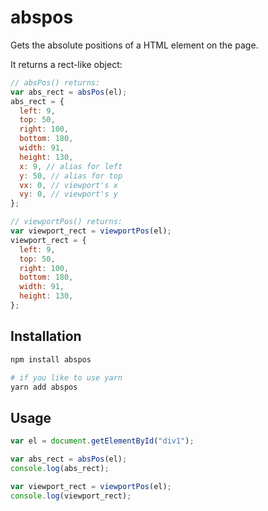 # abspos

Gets the absolute positions of a HTML element on the page.

It returns a rect-like object:

```js
// absPos() returns:
var abs_rect = absPos(el);
abs_rect = {
  left: 9,
  top: 50,
  right: 100,
  bottom: 180,
  width: 91,
  height: 130,
  x: 9, // alias for left
  y: 50, // alias for top
  vx: 0, // viewport's x
  vy: 0, // viewport's y
};

// viewportPos() returns:
var viewport_rect = viewportPos(el);
viewport_rect = {
  left: 9,
  top: 50,
  right: 100,
  bottom: 180,
  width: 91,
  height: 130,
};
```

## Installation

```bash
npm install abspos

# if you like to use yarn
yarn add abspos
```

## Usage

```js
var el = document.getElementById("div1");

var abs_rect = absPos(el);
console.log(abs_rect);

var viewport_rect = viewportPos(el);
console.log(viewport_rect);
```
